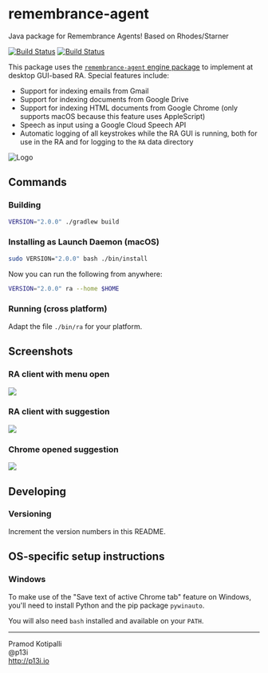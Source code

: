 # remembrance-agent
Java package for Remembrance Agents! Based on Rhodes/Starner

[![Build Status](https://travis-ci.org/remembrance-agent/remembrance-agent-desktop.svg?branch=master)](https://travis-ci.org/remembrance-agent/remembrance-agent-desktop) [![Build Status](https://github.com/remembrance-agent/remembrance-agent-desktop/workflows/Java%20CI/badge.svg)](https://github.com/remembrance-agent/remembrance-agent-desktop/actions?workflow=Java+CI)

This package uses the [`remembrance-agent` engine package](https://github.com/remembrance-agent/remembrance-agent) to implement at desktop GUI-based RA. Special features include:
* Support for indexing emails from Gmail
* Support for indexing documents from Google Drive
* Support for indexing HTML documents from Google Chrome (only supports macOS because this feature uses AppleScript)
* Speech as input using a Google Cloud Speech API
* Automatic logging of all keystrokes while the RA GUI is running, both for use in the RA and for logging to the `RA` data directory

![Logo](./docs/img/logo.png)

## Commands

### Building

```bash
VERSION="2.0.0" ./gradlew build
```

### Installing as Launch Daemon (macOS)

```bash
sudo VERSION="2.0.0" bash ./bin/install
```

Now you can run the following from anywhere:
```bash
VERSION="2.0.0" ra --home $HOME
```

### Running (cross platform)

Adapt the file `./bin/ra` for your platform.

## Screenshots

### RA client with menu open

![](./docs/img/ra-client-menu-open.png)

### RA client with suggestion

![](./docs/img/ra-client-with-suggestion.png)

### Chrome opened suggestion

![](./docs/img/chrome-opened-suggestion.png)

## Developing

### Versioning

Increment the version numbers in this README.

## OS-specific setup instructions

### Windows

To make use of the "Save text of active Chrome tab" feature on Windows, you'll need to install Python and the pip package `pywinauto`.

You will also need `bash` installed and available on your `PATH`.

---

Pramod Kotipalli  
@p13i  
http://p13i.io
